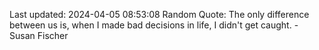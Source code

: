 Last updated: 2024-04-05 08:53:08
Random Quote: The only difference between us is, when I made bad decisions in life, I didn't get caught. - Susan Fischer